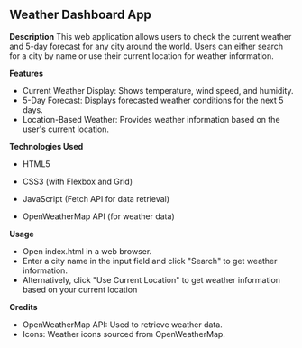 

## Weather Dashboard App


**Description**
This web application allows users to check the current weather and 5-day forecast for any city around the world. Users can either search for a city by name or use their current location for weather information.

**Features**

 - Current Weather Display: Shows temperature, wind speed, and humidity.
 - 5-Day Forecast: Displays forecasted weather conditions for the next 5
   days.
 - Location-Based Weather: Provides weather information based on the
   user's current location.

**Technologies Used**

 - HTML5

 - CSS3 (with Flexbox and Grid)

 - JavaScript (Fetch API for data retrieval)

 - OpenWeatherMap API (for weather data)

**Usage**
 - Open index.html in a web browser.
 - Enter a city name in the input field and click "Search" to get
   weather information.
 - Alternatively, click "Use Current Location" to get weather
   information based on your current location

**Credits**

 - OpenWeatherMap API: Used to retrieve weather data.
 - Icons: Weather icons sourced from OpenWeatherMap.
